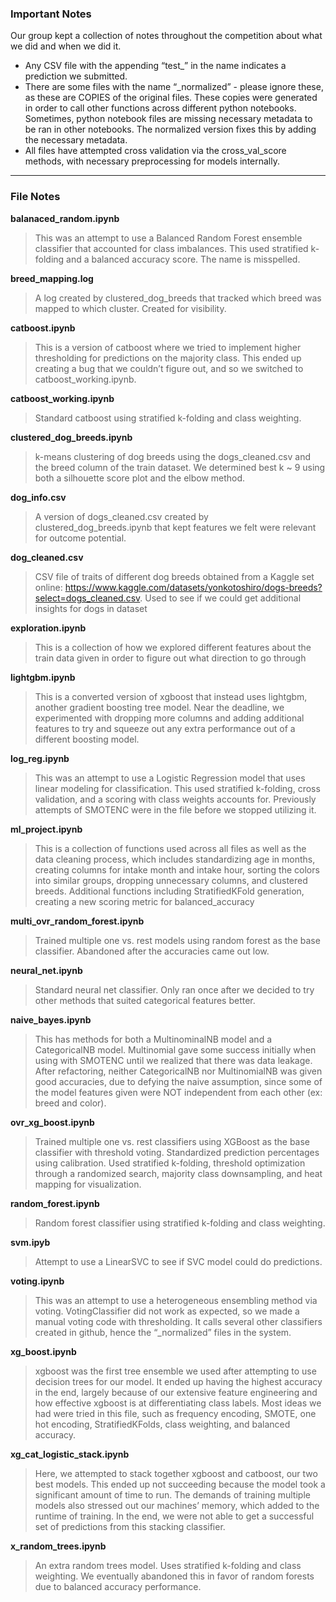 ### Important Notes

Our group kept a collection of notes throughout the competition about what we did and when we did it. 

- Any CSV file with the appending “test_” in the name indicates a prediction we submitted.
- There are some files with the name “_normalized” - please ignore these, as these are COPIES of the original files. These copies were generated in order to call other functions across different python notebooks. Sometimes, python notebook files are missing necessary metadata to be ran in other notebooks. The normalized version fixes this by adding the necessary metadata.
- All files have attempted cross validation via the cross_val_score methods, with necessary preprocessing for models internally.

---

### File Notes

**balanaced_random.ipynb**
> This was an attempt to use a Balanced Random Forest ensemble classifier that accounted for class imbalances. This used stratified k-folding and a balanced accuracy score. The name is misspelled.

**breed_mapping.log**
> A log created by clustered_dog_breeds that tracked which breed was mapped to which cluster. Created for visibility.

**catboost.ipynb** 
> This is a version of catboost where we tried to implement higher thresholding for predictions on the majority class. This ended up creating a bug that we couldn’t figure out, and so we switched to catboost_working.ipynb. 

**catboost_working.ipynb**
> Standard catboost using stratified k-folding and class weighting. 

**clustered_dog_breeds.ipynb**
> k-means clustering of dog breeds using the dogs_cleaned.csv and the breed column of the train dataset. We determined best k ~ 9 using both a silhouette score plot and the elbow method. 

**dog_info.csv**
> A version of dogs_cleaned.csv created by clustered_dog_breeds.ipynb that kept features we felt were relevant for outcome potential. 

**dog_cleaned.csv**
> CSV file of traits of different dog breeds obtained from a Kaggle set online: https://www.kaggle.com/datasets/yonkotoshiro/dogs-breeds?select=dogs_cleaned.csv. Used to see if we could get additional insights for dogs in dataset	

**exploration.ipynb**
> This is a collection of how we explored different features about the train data given in order to figure out what direction to go through

**lightgbm.ipynb**
> This is a converted version of xgboost that instead uses lightgbm, another gradient boosting tree model. Near the deadline, we experimented with dropping more columns and adding additional features to try and squeeze out any extra performance out of a different boosting model.

**log_reg.ipynb**
> This was an attempt to use a Logistic Regression model that uses linear modeling for classification. This used stratified k-folding, cross validation, and a scoring with class weights accounts for. Previously attempts of SMOTENC were in the file before we stopped utilizing it. 

**ml_project.ipynb**
> This is a collection of functions used across all files as well as the data cleaning process, which includes standardizing age in months, creating columns for intake month and intake hour, sorting the colors into similar groups, dropping unnecessary columns, and clustered breeds. Additional functions including StratifiedKFold generation, creating a new scoring metric for balanced_accuracy

**multi_ovr_random_forest.ipynb**
> Trained multiple one vs. rest models using random forest as the base classifier. Abandoned after the accuracies came out low. 

**neural_net.ipynb**
> Standard neural net classifier. Only ran once after we decided to try other methods that suited categorical features better. 

**naive_bayes.ipynb**
> This has methods for both a MultinominalNB model and a CategoricalNB model. Multinomial gave some success initially when using with SMOTENC until we realized that there was data leakage. After refactoring, neither CategoricalNB nor MultinomialNB was given good accuracies, due to defying the naive assumption, since some of the model features given were NOT independent from each other (ex: breed and color).

**ovr_xg_boost.ipynb**
> Trained multiple one vs. rest classifiers using XGBoost as the base classifier with threshold voting. Standardized prediction percentages using calibration. Used stratified k-folding, threshold optimization through a randomized search, majority class downsampling, and heat mapping for visualization. 

**random_forest.ipynb**
> Random forest classifier using stratified k-folding and class weighting.

**svm.ipyb**
> Attempt to use a LinearSVC to see if SVC model could do predictions. 

**voting.ipynb**
> This was an attempt to use a heterogeneous ensembling method via voting. VotingClassifier did not work as expected, so we made a manual voting code with thresholding. It calls several other classifiers created in github, hence the “_normalized” files in the system. 

**xg_boost.ipynb**
> xgboost was the first tree ensemble we used after attempting to use decision trees for our model. It ended up having the highest accuracy in the end, largely because of our extensive feature engineering and how effective xgboost is at differentiating class labels. Most ideas we had were tried in this file, such as frequency encoding, SMOTE, one hot encoding, StratifiedKFolds, class weighting, and balanced accuracy.

**xg_cat_logistic_stack.ipynb**
> Here, we attempted to stack together xgboost and catboost, our two best models. This ended up not succeeding because the model took a significant amount of time to run. The demands of training multiple models also stressed out our machines’ memory, which added to the runtime of training. In the end, we were not able to get a successful set of predictions from this stacking classifier.

**x_random_trees.ipynb**
> An extra random trees model. Uses stratified k-folding and class weighting. We eventually abandoned this in favor of random forests due to balanced accuracy performance. 
